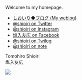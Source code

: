 Welcome to my homepage.

- [しおいり◆ブログ (My weblog)](https://shioiri.wordpress.com/)
- [@shioiri on Twitter](https://twitter.com/shioiri/)
- [@shioiri on Instagram](https://instagram.com/shioiri/)
- [塩入友広 on Facebook](https://www.facebook.com/tomohiro.shioiri/)
- [@shioiri on Twilog](https://twilog.org/shioiri)
- [@shioiri on note](https://note.com/shioiri)

Tomohiro Shioiri  
塩入友広

<img src="https://ss1.xrea.com/shioiri.s1001.xrea.com/x/cgi-bin/npc/npc.cgi?i=/virtual/shioiri/npc.idx&L=shioiri&p=on&d=1000,0">
